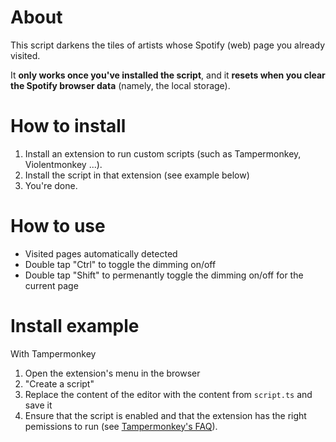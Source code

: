 # About

This script darkens the tiles of artists whose Spotify (web) page you already visited.

It **only works once you've installed the script**, and it **resets when you clear the Spotify browser data** (namely, the local storage).

# How to install

1. Install an extension to run custom scripts (such as Tampermonkey, Violentmonkey ...).
2. Install the script in that extension (see example below)
3. You're done.

# How to use
- Visited pages automatically detected
- Double tap "Ctrl" to toggle the dimming on/off
- Double tap "Shift" to permenantly toggle the dimming on/off for the current page

# Install example

With Tampermonkey
1. Open the extension's menu in the browser
2. "Create a script"
3. Replace the content of the editor with the content from `script.ts` and save it
4. Ensure that the script is enabled and that the extension has the right pemissions to run (see [Tampermonkey's FAQ](https://www.tampermonkey.net/faq.php#Q209)).